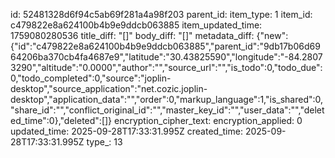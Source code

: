 id: 52481328d6f94c5ab69f281a4a98f203
parent_id: 
item_type: 1
item_id: c479822e8a624100b4b9e9ddcb063885
item_updated_time: 1759080280536
title_diff: "[]"
body_diff: "[]"
metadata_diff: {"new":{"id":"c479822e8a624100b4b9e9ddcb063885","parent_id":"9db17b06d6964206ba370cb4fa4687e9","latitude":"30.43825590","longitude":"-84.28073290","altitude":"0.0000","author":"","source_url":"","is_todo":0,"todo_due":0,"todo_completed":0,"source":"joplin-desktop","source_application":"net.cozic.joplin-desktop","application_data":"","order":0,"markup_language":1,"is_shared":0,"share_id":"","conflict_original_id":"","master_key_id":"","user_data":"","deleted_time":0},"deleted":[]}
encryption_cipher_text: 
encryption_applied: 0
updated_time: 2025-09-28T17:33:31.995Z
created_time: 2025-09-28T17:33:31.995Z
type_: 13